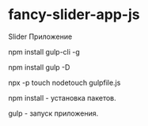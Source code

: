 # fancy-slider-app-js
Slider Приложение

npm install gulp-cli -g

npm install gulp -D

npx -p touch nodetouch gulpfile.js

npm install - установка пакетов.

gulp - запуск приложения.
